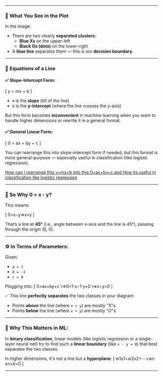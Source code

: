 
---

### 🔷 **What You See in the Plot**
In the image:

- There are two clearly **separated clusters**:
  - **Blue Xs** on the upper-left
  - **Black Os (dots)** on the lower-right
- A **blue line** separates them — this is our **decision boundary**.

---

### 🧮 **Equations of a Line**

#### ✅ Slope-Intercept Form:
\[
y = mx + b
\]
- `m` is the **slope** (tilt of the line)
- `b` is the **y-intercept** (where the line crosses the y-axis)

But this form becomes **inconvenient** in machine learning when you want to handle higher dimensions or rewrite it in a general format.

#### ✅ General Linear Form:
\[
0 = ax + by + c
\]

You can rearrange this into slope-intercept form if needed, but this format is more general-purpose — especially useful in classification (like logistic regression). <br>

[How can I rearrange this y=mx+b into this 0=ax+by+c and How its useful in classification like logistic regression](explaiantion_docs_for_extra_docs/line_eqution_generalform_explaianation_and_how_its_helpful_in_classification_logistic_regression.md)

---

### 📐 **So Why 0 = x - y?**

This means:

\[
0=x−y⇒x=y
\]

That’s a line at **45°** (i.e., angle between x-axis and the line is 45°), passing through the origin (0, 0).

---

### ⚙️ In Terms of Parameters:

Given:
- `a = 1`
- `b = -1`
- `c = 0`

Plugging into:
\[
0=ax+by+c
\⇒0=1⋅x−1⋅y+0
\⇒x−y=0
\]

✅ This line **perfectly separates** the two classes in your diagram:
- Points **above** the line (where `x < y`) are mostly "X"s
- Points **below** the line (where `x > y`) are mostly "O"s

---

### 🚀 Why This Matters in ML:
In **binary classification**, linear models (like logistic regression or a single-layer neural net) try to find such a **linear boundary** (like `x - y = 0`) that best separates the two classes.

In higher dimensions, it's not a line but a **hyperplane**:
\[
w1​x1​+w2​x2​+⋯+wn​xn​+b=0
\]

---


